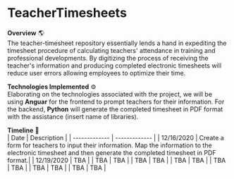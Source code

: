 # TeacherTimesheets

**Overview** 🌎 </br>
The teacher-timesheet repository essentially lends a hand in expediting the timesheet procedure of calculating teachers' attendance in training and professional developments. By digitizing the process of receiving the teacher's information and producing completed electronic timesheets will reduce user errors allowing employees to optimize their time.

**Technologies Implemented** ⚙️ </br>
Elaborating on the technologies associated with the project, we will be using **Anguar** for the frontend to prompt teachers for their information. For the backend, **Python** will generate the completed timesheet in PDF format with the assistance (insert name of libraries).

**Timeline** 📆 </br>
| Date          | Description   |
| ------------- | ------------- |
| 12/16/2020    | Create a form for teachers to input their information. Map the information to the                       electronic timesheet and then generate the completed timesheet in PDF format.|
| 12/19/2020    | TBA           |
| TBA           | TBA           |
| TBA           | TBA           |
| TBA           | TBA           |
| TBA           | TBA           |
| TBA           | TBA           |
| TBA           | TBA           |

